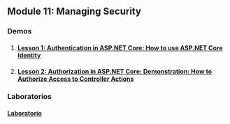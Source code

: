## Module 11: Managing Security

### Demos

1. #### [Lesson 1: Authentication in ASP.NET Core: How to use ASP.NET Core Identity](Democode/01_IdentityExample_begin)

2. #### [Lesson 2: Authorization in ASP.NET Core: Demonstration: How to Authorize Access to Controller Actions](Democode/02_AuthorizeExample_begin)


### Laboratorios

  #### [Laboratorio](Labfiles) 
  
  
  